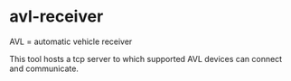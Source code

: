 # avl-receiver

AVL = automatic vehicle receiver

This tool hosts a tcp server to which supported AVL devices can connect and communicate.
